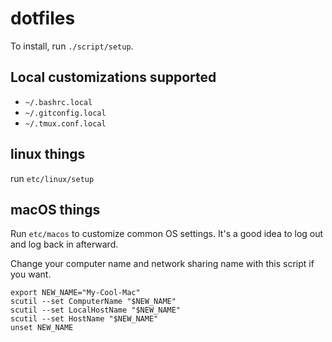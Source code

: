 dotfiles
========

To install, run `./script/setup`.

Local customizations supported
----------------------------

* `~/.bashrc.local`
* `~/.gitconfig.local`
* `~/.tmux.conf.local`

## linux things

run `etc/linux/setup`

## macOS things

Run `etc/macos` to customize common OS settings. It's a good idea to log
out and log back in afterward.

Change your computer name and network sharing name with this script if
you want.

```
export NEW_NAME="My-Cool-Mac"
scutil --set ComputerName "$NEW_NAME"
scutil --set LocalHostName "$NEW_NAME"
scutil --set HostName "$NEW_NAME"
unset NEW_NAME
```
